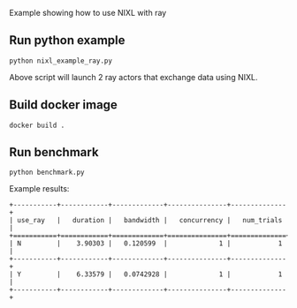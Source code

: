 Example showing how to use NIXL with ray

## Run python example

```shell
python nixl_example_ray.py
```

Above script will launch 2 ray actors that exchange data using NIXL.

## Build docker image

```shell
docker build .
```

## Run benchmark

```shell
python benchmark.py
```

Example results:
```
+-----------+------------+-------------+---------------+--------------+
| use_ray   |   duration |   bandwidth |   concurrency |   num_trials |
+===========+============+=============+===============+==============+
| N         |    3.90303 |   0.120599  |             1 |            1 |
+-----------+------------+-------------+---------------+--------------+
| Y         |    6.33579 |   0.0742928 |             1 |            1 |
+-----------+------------+-------------+---------------+--------------+
```
